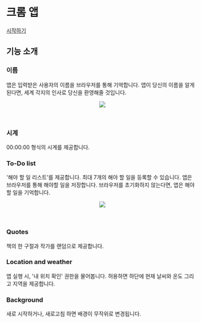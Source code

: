 # 크롬 앱

[시작하기](https://hwahyeon.github.io/browserjs/)


## 기능 소개

### 이름
앱은 입력받은 사용자의 이름을 브라우저를 통해 기억합니다. 앱이 당신의 이름을 알게 된다면, 세계 각지의 인사로 당신을 환영해줄 것입니다.

<p align="center"><img src="https://blog.kakaocdn.net/dn/dpLp9j/btrAbF7Ui0H/31vgeLfKbFN6TUHjNmEMt0/img.gif"></p>
</br>

### 시계
00:00:00 형식의 시계를 제공합니다.

### To-Do list
'해야 할 일 리스트'를 제공합니다. 최대 7개의 해야 할 일을 등록할 수 있습니다. 앱은 브라우저를 통해 해야할 일을 저장합니다. 브라우저를 초기화하지 않는다면, 앱은 해야 할 일을 기억합니다.

<p align="center"><img src="https://blog.kakaocdn.net/dn/bEHK4n/btrz8uAhtGt/hBObKPUkWiglFkajlEbN31/img.gif"></p>
</br>

### Quotes
책의 한 구절과 작가를 랜덤으로 제공합니다.

### Location and weather
앱 실행 시, '내 위치 확인' 권한을 물어봅니다. 허용하면 하단에 현재 날씨와 온도 그리고 지역을 제공합니다.

### Background
새로 시작하거나, 새로고침 하면 배경이 무작위로 변경됩니다.
